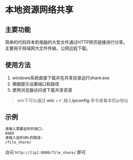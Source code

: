 # 本地资源网络共享

## 主要功能

简单的代码将本机电脑的大型文件通过HTTP网页链接进行分享。  
主要用于局域网大文件传输，公网远程下载。  

## 使用方法

 1. windows系统直接下载并在共享目录运行share.exe
 2. 根据提示设置端口和路径
 3. 使用浏览器访问或下载共享资源

> win下可以通过 **win** + **r** ,输入**ipconfig** 命令查看本机ip地址

## 示例

```bash
请输入需要监听的端口:
8080
请输入监听URL的路径:
/file_share/
```

访问 ```http://[ip]:8080/file_share/``` 即可